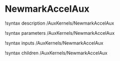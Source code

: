 <!-- MOOSE Documentation Stub: Remove this when content is added. -->

# NewmarkAccelAux

!syntax description /AuxKernels/NewmarkAccelAux

!syntax parameters /AuxKernels/NewmarkAccelAux

!syntax inputs /AuxKernels/NewmarkAccelAux

!syntax children /AuxKernels/NewmarkAccelAux
